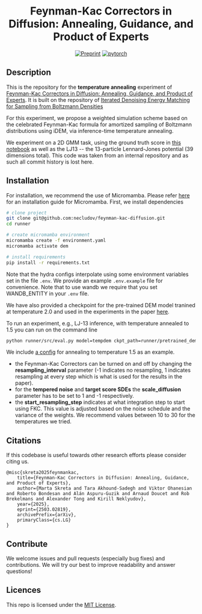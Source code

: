 <div align="center">

# Feynman-Kac Correctors in Diffusion: Annealing, Guidance, and Product of Experts

[![Preprint](http://img.shields.io/badge/paper-arxiv.2402.06121-B31B1B.svg)](https://arxiv.org/pdf/2503.02819)
[![pytorch](https://img.shields.io/badge/PyTorch_2.0.0+-ee4c2c?logo=pytorch&logoColor=white)](https://pytorch.org/get-started/locally/)

</div>

## Description

This is the repository for the **temperature annealing** experiment of [Feynman-Kac Correctors in Diffusion: Annealing, Guidance, and Product of Experts](https://arxiv.org/pdf/2503.02819).
It is built on the repository of [Iterated Denoising Energy Matching for Sampling from Boltzmann Densities](https://github.com/jarridrb/DEM/tree/main)

For this experiment, we propose a weighted simulation scheme based on the celebrated Feynman-Kac formula for amortized sampling of Boltzmann distributions using iDEM, 
via inference-time temperature annealing.

We experiment on a 2D GMM task, using the ground truth score in [this notebook](https://github.com/necludov/feynman-kac-diffusion/blob/boltzmann_sampling_public/runner/notebooks/gmm_temp_annealed_birth_death.ipynb) as well as the LJ13 -- the 13-particle Lennard-Jones potential (39 dimensions total).
This code was taken from an internal repository and as such all commit history is lost here.

## Installation

For installation, we recommend the use of Micromamba. Please refer [here](https://mamba.readthedocs.io/en/latest/installation/micromamba-installation.html) for an installation guide for Micromamba.
First, we install dependencies

```bash
# clone project
git clone git@github.com:necludov/feynman-kac-diffusion.git
cd runner

# create micromamba environment
micromamba create -f environment.yaml
micromamba activate dem

# install requirements
pip install -r requirements.txt

```

Note that the hydra configs interpolate using some environment variables set in the file `.env`. We provide
an example `.env.example` file for convenience. Note that to use wandb we require that you set WANDB_ENTITY in your
`.env` file.

We have also provided a checkpoint for the pre-trained DEM model tranined at temperature 2.0 and used in the experiments in the paper [here](https://github.com/necludov/feynman-kac-diffusion/blob/boltzmann_sampling_public/runner/pretrained_dem_ckpts/epoch_179.ckpt).

To run an experiment, e.g., LJ-13 inference, with temperature annealed to 1.5 you can run on the command line

```bash
python runner/src/eval.py model=tempdem ckpt_path=runner/pretrained_dem_ckpts/epoch_179.ckpt experiment=lj13_tempdem_1.5
```

We include [a config](https://github.com/necludov/feynman-kac-diffusion/blob/boltzmann_sampling_public/runner/configs/experiment/lj13_tempdem_1.5.yaml) for annealing to temperature 1.5 as an example.
- the Feynman-Kac Correctors can be turned on and off by changing the **resampling_interval** parameter 
(-1 indicates no resampling, 1 indicates resampling at every step which is what is used for the results in the paper).
- for the **tempered noise** and **target score SDEs** the **scale_diffusion** parameter has
to be set to 1 and -1 respectively.
- the **start_resampling_step** indicates at what integration step to start using FKC. This value is adjusted based on the noise schedule and the variance of 
the weights. We recommend values between 10 to 30 for the temperatures we tried. 

## Citations

If this codebase is useful towards other research efforts please consider citing us.

```
@misc{skreta2025feynmankac,
    title={Feynman-Kac Correctors in Diffusion: Annealing, Guidance, and Product of Experts},
    author={Marta Skreta and Tara Akhound-Sadegh and Viktor Ohanesian and Roberto Bondesan and Alán Aspuru-Guzik and Arnaud Doucet and Rob Brekelmans and Alexander Tong and Kirill Neklyudov},
    year={2025},
    eprint={2503.02819},
    archivePrefix={arXiv},
    primaryClass={cs.LG}
}
```

## Contribute

We welcome issues and pull requests (especially bug fixes) and contributions.
We will try our best to improve readability and answer questions!

## Licences

This repo is licensed under the [MIT License](https://opensource.org/license/mit/).

